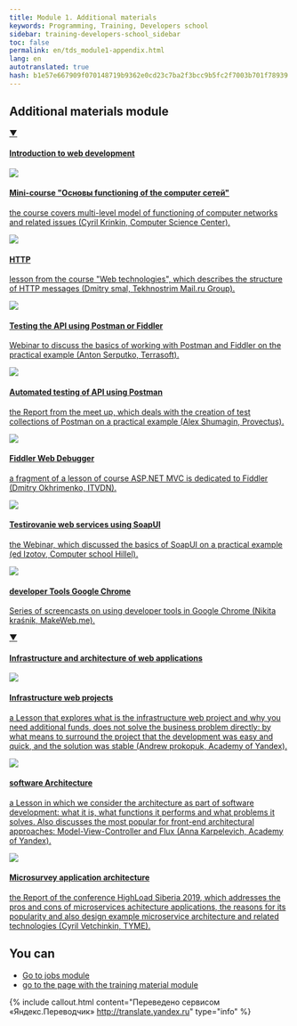 ```yaml
---
title: Module 1. Additional materials
keywords: Programming, Training, Developers school
sidebar: training-developers-school_sidebar
toc: false
permalink: en/tds_module1-appendix.html
lang: en
autotranslated: true
hash: b1e57e667909f070148719b9362e0cd23c7ba2f3bcc9b5fc2f7003b701f78939
---
```


## Additional materials module

<div class="panel-group">
<div class="panel panel-default">
<div class="panel-heading">
<a class="pull-right spoiler-push" data-toggle="collapse" href="#collapse1">&#9660;</a>
<h4 class="panel-title">
<a data-toggle="collapse" href="#collapse1">
Introduction to web development</a>
</h4>
</div>
<div id="collapse1" class="panel-collapse collapse in">
<div class="panel-body">
<div class="row items">
<div class="col-sm-6 col-md-4 portfolio-item">
<a href="{{ 'https://www.youtube.com/playlist?list=PLlhqsC7hBaSetShkAWo3E5ROJnlpgnLUP' | relative_url }}" class="portfolio-link" target="_blank">
<div class="img-wrapper">
<img src="{{ "/images/pages/trainings/developers-school/module1/network.jpg" | relative_url}}" class="products-img">
</div>
<h4><span class="item-head">Mini-course &quot;Основы functioning of the computer сетей&quot;</span></h4>
<p>the course covers multi-level model of functioning of computer networks and related issues (Cyril Krinkin, Computer Science Center).</p>
</a>
</div>
<div class="col-sm-6 col-md-4 portfolio-item">
<a href="{{ 'http://youtu.be/HFt7Lm7hv1E' | relative_url }}" class="portfolio-link" target="_blank">
<div class="img-wrapper">
<img src="{{ "/images/pages/trainings/developers-school/module1/http-lecture.jpg" | relative_url}}" class="products-img">
</div>
<h4><span class="item-head">HTTP</span></h4>
<p>lesson from the course "Web technologies", which describes the structure of HTTP messages (Dmitry smal, Tekhnostrim Mail.ru Group).</p>
</a>
</div>
<div class="col-sm-6 col-md-4 portfolio-item">
<a href="{{ 'http://youtu.be/XR0YXH0ue2I' | relative_url }}" class="portfolio-link" target="_blank">
<div class="img-wrapper">
<img src="{{ "/images/pages/trainings/developers-school/module1/the postman.jpg" | relative_url}}" class="products-img">
</div>
<h4><span class="item-head">Testing the API using Postman or Fiddler</span></h4>
<p>Webinar to discuss the basics of working with Postman and Fiddler on the practical example (Anton Serputko, Terrasoft).</p>
</a>
</div>
</div>
<div class="row items">
<div class="col-sm-6 col-md-4 portfolio-item">
<a href="{{ 'http://youtu.be/woB6yiX-Ll8' | relative_url }}" class="portfolio-link" target="_blank">
<div class="img-wrapper">
<img src="{{ "/images/pages/trainings/developers-school/module1/auto-postman.jpg" | relative_url}}" class="products-img">
</div>
<h4><span class="item-head">Automated testing of API using Postman</span></h4>
<p>the Report from the meet up, which deals with the creation of test collections of Postman on a practical example (Alex Shumagin, Provectus).</p>
</a>
</div>
<div class="col-sm-6 col-md-4 portfolio-item">
<a href="{{ 'https://www.youtube.com/watch?v=RXBe4bgjktA&start=4437' | relative_url }}" class="portfolio-link" target="_blank">
<div class="img-wrapper">
<img src="{{ "/images/pages/trainings/developers-school/module1/fiddler.jpg" | relative_url}}" class="products-img">
</div>
<h4><span class="item-head">Fiddler Web Debugger</span></h4>
<p>a fragment of a lesson of course ASP.NET MVC is dedicated to Fiddler (Dmitry Okhrimenko, ITVDN).</p>
</a>
</div>
<div class="col-sm-6 col-md-4 portfolio-item">
<a href="{{ 'http://youtu.be/JoxIyddwlSo' | relative_url }}" class="portfolio-link" target="_blank">
<div class="img-wrapper">
<img src="{{ "/images/pages/trainings/developers-school/module1/soap-ui.jpg" | relative_url}}" class="products-img">
</div>
<h4><span class="item-head">Testirovanie web services using SoapUI</span></h4>
<p>the Webinar, which discussed the basics of SoapUI on a practical example (ed Izotov, Computer school Hillel).</p>
</a>
</div>
</div>
<div class="row items">
<div class="col-sm-6 col-md-4 portfolio-item">
<a href="{{ 'https://www.youtube.com/playlist?list=PLvWwA9iDlhHA4kzfpRbu2cH-Z2ss6tB99' | relative_url }}" class="portfolio-link" target="_blank">
<div class="img-wrapper">
<img src="{{ "/images/pages/trainings/developers-school/module1/chrome-dev-tools.jpg" | relative_url}}" class="products-img">
</div>
<h4><span class="item-head">developer Tools Google Chrome</span></h4>
<p>Series of screencasts on using developer tools in Google Chrome (Nikita kraśnik, MakeWeb.me).</p>
</a>
</div>
</div>
</div>
</div>
</div>
</div>

<div class="panel-group">
<div class="panel panel-default">
<div class="panel-heading">
<a class="pull-right spoiler-push" data-toggle="collapse" href="#collapse2">&#9660;</a>
<h4 class="panel-title">
<a data-toggle="collapse" href="#collapse2">
Infrastructure and architecture of web applications</a>
</h4>
</div>
<div id="collapse2" class="panel-collapse collapse in">
<div class="panel-body">
<div class="row items">
<div class="col-sm-6 col-md-4 portfolio-item">
<a href="{{ 'https://www.youtube.com/watch?v=o0rudc7YTv0' | relative_url }}" class="portfolio-link" target="_blank">
<div class="img-wrapper">
<img src="{{ "/images/pages/trainings/developers-school/module1/web-projects-infrastructure.jpg" | relative_url}}" class="products-img">
</div>
<h4><span class="item-head">Infrastructure web projects</span></h4>
<p>a Lesson that explores what is the infrastructure web project and why you need additional funds, does not solve the business problem directly: by what means to surround the project that the development was easy and quick, and the solution was stable (Andrew prokopuk, Academy of Yandex).</p>
</a>
</div>
<div class="col-sm-6 col-md-4 portfolio-item">
<a href="{{ 'https://www.youtube.com/watch?v=mWeq5Kh6tlM' | relative_url }}" class="portfolio-link" target="_blank">
<div class="img-wrapper">
<img src="{{ "/images/pages/trainings/developers-school/module1/software-architecture.jpg" | relative_url}}" class="products-img">
</div>
<h4><span class="item-head">software Architecture</span></h4>
<p>a Lesson in which we consider the architecture as part of software development: what it is, what functions it performs and what problems it solves. Also discusses the most popular for front-end architectural approaches: Model-View-Controller and Flux (Anna Karpelevich, Academy of Yandex).</p>
</a>
</div>
<div class="col-sm-6 col-md-4 portfolio-item">
<a href="{{ 'https://www.youtube.com/watch?v=FF-GZ7iipwc' | relative_url }}" class="portfolio-link" target="_blank">
<div class="img-wrapper">
<img src="{{ "/images/pages/trainings/developers-school/module1/micro-service-architecture.jpg" | relative_url}}" class="products-img">
</div>
<h4><span class="item-head">Microsurvey application architecture</span></h4>
<p>the Report of the conference HighLoad Siberia 2019, which addresses the pros and cons of microservices achitecture applications, the reasons for its popularity and also design example microservice architecture and related technologies (Cyril Vetchinkin, TYME).</p>
</a>
</div>
</div>
</div>
</div>
</div>
</div>

## You can

* [Go to jobs module](tds_module1-tasks.html) <i class="fa fa-arrow-right" aria-hidden="true"></i>
* <i class="fa fa-arrow-left" aria-hidden="true"></i> [go to the page with the training material module](tds_module1-learn.html)



{% include callout.html content="Переведено сервисом «Яндекс.Переводчик» <http://translate.yandex.ru>" type="info" %}